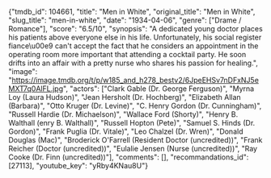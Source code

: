 {"tmdb_id": 104661, "title": "Men in White", "original_title": "Men in White", "slug_title": "men-in-white", "date": "1934-04-06", "genre": ["Drame / Romance"], "score": "6.5/10", "synopsis": "A dedicated young doctor places his patients above everyone else in his life. Unfortunately, his social register fiance\u00e9 can't accept the fact that he considers an appointment in the operating room more important that attending a cocktail party. He soon drifts into an affair with a pretty nurse who shares his passion for healing.", "image": "https://image.tmdb.org/t/p/w185_and_h278_bestv2/6JpeEHSv7nDFxNJ5eMXT7q0AlFL.jpg", "actors": ["Clark Gable (Dr. George Ferguson)", "Myrna Loy (Laura Hudson)", "Jean Hersholt (Dr. Hochberg)", "Elizabeth Allan (Barbara)", "Otto Kruger (Dr. Levine)", "C. Henry Gordon (Dr. Cunningham)", "Russell Hardie (Dr. Michaelson)", "Wallace Ford (Shorty)", "Henry B. Walthall (enry B. Walthall)", "Russell Hopton (Pete)", "Samuel S. Hinds (Dr. Gordon)", "Frank Puglia (Dr. Vitale)", "Leo Chalzel (Dr. Wren)", "Donald Douglas (Mac)", "Broderick O'Farrell (Resident Doctor (uncredited))", "Frank Reicher (Doctor (uncredited))", "Eulalie Jensen (Nurse (uncredited))", "Ray Cooke (Dr. Finn (uncredited))"], "comments": [], "recommandations_id": [27113], "youtube_key": "yRby4KNau8U"}